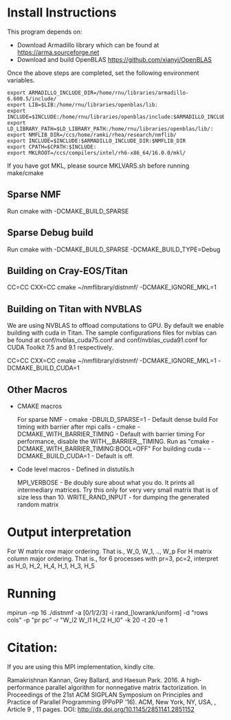 Install Instructions
====================

This program depends on:

- Download Armadillo library which can be found at https://arma.sourceforge.net
- Download and build OpenBLAS https://github.com/xianyi/OpenBLAS

Once the above steps are completed, set the following environment variables.

````
export ARMADILLO_INCLUDE_DIR=/home/rnu/libraries/armadillo-6.600.5/include/
export LIB=$LIB:/home/rnu/libraries/openblas/lib:
export INCLUDE=$INCLUDE:/home/rnu/libraries/openblas/include:$ARMADILLO_INCLUDE_DIR:
export LD_LIBRARY_PATH=$LD_LIBRARY_PATH:/home/rnu/libraries/openblas/lib/:
export NMFLIB_DIR=/ccs/home/ramki/rhea/research/nmflib/
export INCLUDE=$INCLUDE:$ARMADILLO_INCLUDE_DIR:$NMFLIB_DIR
export CPATH=$CPATH:$INCLUDE:
export MKLROOT=/ccs/compilers/intel/rh6-x86_64/16.0.0/mkl/
````

If you have got MKL, please source MKLVARS.sh before running make/cmake

Sparse NMF
---------
Run cmake with -DCMAKE_BUILD_SPARSE

Sparse Debug build
------------------
Run cmake with -DCMAKE_BUILD_SPARSE -DCMAKE_BUILD_TYPE=Debug

Building on Cray-EOS/Titan
-----------------------
CC=CC CXX=CC cmake ~/nmflibrary/distnmf/ -DCMAKE_IGNORE_MKL=1

Building on Titan with NVBLAS
-----------------------------
We are using NVBLAS to offload computations to GPU.
By default we enable building with cuda in Titan.
The sample configurations files for nvblas can be found at conf/nvblas_cuda75.conf
and conf/nvblas_cuda91.conf for CUDA Toolkit 7.5 and 9.1 respectively.

CC=CC CXX=CC cmake ~/nmflibrary/distnmf/ -DCMAKE_IGNORE_MKL=1 -DCMAKE_BUILD_CUDA=1


Other Macros
-------------

* CMAKE macros

  For sparse NMF - cmake -DBUILD_SPARSE=1 - Default dense build
  For timing with barrier after mpi calls - cmake -DCMAKE_WITH_BARRIER_TIMING - Default with barrier timing
  For performance, disable the WITH__BARRIER__TIMING. Run as "cmake -DCMAKE_WITH_BARRIER_TIMING:BOOL=OFF"
  For building cuda - -DCMAKE_BUILD_CUDA=1 - Default is off.

* Code level macros - Defined in distutils.h

  MPI_VERBOSE - Be doubly sure about what you do. It prints all intermediary matrices.
			   Try this only for very very small matrix that is of size less than 10.
  WRITE_RAND_INPUT - for dumping the generated random matrix

Output interpretation
======================
For W matrix row major ordering. That is., W_0, W_1, .., W_p
For H matrix column major ordering. That is., for 6 processes
with pr=3, pc=2, interpret as H_0, H_2, H_4, H_1, H_3, H_5

Running
=======
mpirun -np 16 ./distnmf -a [0/1/2/3] -i rand_[lowrank/uniform] -d "rows cols" -p "pr pc" -r "W_l2 W_l1 H_l2 H_l0" -k 20 -t 20 -e 1

Citation:
=========

If you are using this MPI implementation, kindly cite.

Ramakrishnan Kannan, Grey Ballard, and Haesun Park. 2016. A high-performance parallel algorithm for nonnegative matrix factorization. In Proceedings of the 21st ACM SIGPLAN Symposium on Principles and Practice of Parallel Programming (PPoPP '16). ACM, New York, NY, USA, , Article 9 , 11 pages. DOI: http://dx.doi.org/10.1145/2851141.2851152
